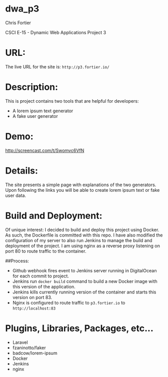 # dwa_p3

Chris Fortier

CSCI E-15 - Dynamic Web Applications Project 3

# URL:
The live URL for the site is: `http://p3.fortier.io/`

# Description:
This is project contains two tools that are helpful for developers:
* A lorem ipsum text generator
* A fake user generator

# Demo:
http://screencast.com/t/Swomvc6VfN

# Details:
The site presents a simple page with explanations of the two generators. Upon following the links you will be able to create lorem ipsum text or fake user data.

# Build and Deployment:
Of unique interest: I decided to build and deploy this project using Docker. As such, the Dockerfile is committed with this repo. I have also modified the configuration of my server to also run Jenkins to manage the build and deployment of the project. I am using nginx as a reverse proxy listening on port 80 to route traffic to the container.

##Process:
* Github webhook fires event to Jenkins server running in DigitalOcean for each commit to project.
* Jenkins run `docker build` command to build a new Docker image with this version of the application.
* Jenkins kills currently running version of the container and starts this version on port 83.
* Nginx is configured to route traffic to `p3.fortier.io` to `http://localhost:83`

# Plugins, Libraries, Packages, etc...
* Laravel
* fzaninotto/faker
* badcow/lorem-ipsum
* Docker
* Jenkins
* nginx
